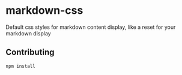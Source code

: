 markdown-css
============

Default css styles for markdown content display, like a reset for your markdown display


## Contributing

```bash
npm install
````
